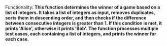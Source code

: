 Functionality: **This function determines the winner of a game based on a list of integers. It takes a list of integers as input, removes duplicates, sorts them in descending order, and then checks if the difference between consecutive integers is greater than 1. If this condition is met, it prints 'Alice', otherwise it prints 'Bob'. The function processes multiple test cases, each containing a list of integers, and prints the winner for each case.**